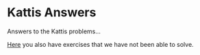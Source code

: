 
# Kattis Answers

Answers to the Kattis problems...

[Here](Intrigued.md) you also have exercises that we have not been able to solve.

